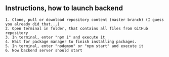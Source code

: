 ## Instructions, how to launch backend

    1. Clone, pull or download repository content (master branch) (I guess you already did that...)
    2. Open terminal in folder, that contains all files from GitHub repository
    3. In terminal, enter "npm i" and execute it
    4. Wait for package manager to finish installing packages.
    5. In terminal, enter "nodemon" or "npm start" and execute it
    6. Now backend server should start